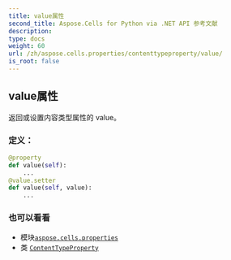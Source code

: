 ```yaml
---
title: value属性
second_title: Aspose.Cells for Python via .NET API 参考文献
description:
type: docs
weight: 60
url: /zh/aspose.cells.properties/contenttypeproperty/value/
is_root: false
---
```

## value属性

返回或设置内容类型属性的 value。
### 定义：
```python
@property
def value(self):
    ...
@value.setter
def value(self, value):
    ...
```

### 也可以看看
* 模块[`aspose.cells.properties`](../../)
* 类 [`ContentTypeProperty`](/cells/python-net/zh/aspose.cells.properties/contenttypeproperty)
